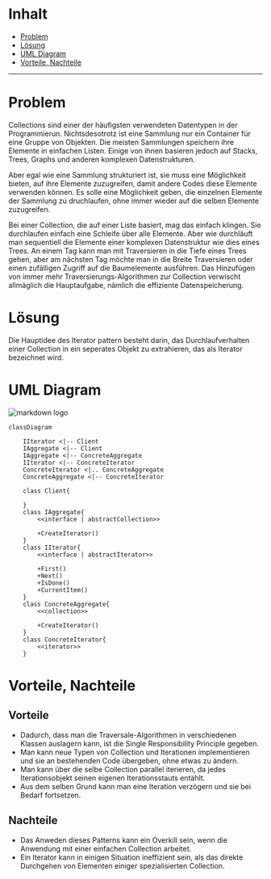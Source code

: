 # Inhalt 

- [Problem](#problem)
- [Lösung](#lösung)
- [UML Diagram](#uml-diagram)
- [Vorteile, Nachteile](#vorteile-nachteile)
  
---

# Problem
Collections sind einer der häufigsten verwendeten Datentypen in der Programmierun. 
Nichtsdesotrotz ist eine Sammlung nur ein Container für eine Gruppe von Objekten. Die meisten Sammlungen speichern 
ihre Elemente in einfachen Listen. Einige von ihnen basieren jedoch auf Stacks, Trees, Graphs und anderen komplexen Datenstrukturen.

Aber egal wie eine Sammlung strukturiert ist, sie muss eine Möglichkeit bieten, auf ihre Elemente zuzugreifen, damit andere Codes 
diese Elemente verwenden können. Es solle eine Möglichkeit geben, die einzelnen Elemente der Sammlung zu druchlaufen,
ohne immer wieder auf die selben Elemente zuzugreifen.

Bei einer Collection, die auf einer Liste basiert, mag das einfach klingen. Sie durchlaufen einfach eine Schleife über alle Elemente.
Aber wie durchläuft man sequentiell die Elemente einer komplexen Datenstruktur wie dies eines Trees. An einem Tag kann 
man mit Traversieren in die Tiefe eines Trees gehen, aber am nächsten Tag möchte man in die Breite Traversieren oder einen 
zufälligen Zugriff auf die Baumelemente ausführen.
Das Hinzufügen von immer mehr Traversierungs-Algorithmen zur Collection verwischt allmäglich die Hauptaufgabe, 
nämlich die effiziente Datenspeicherung.

# Lösung
Die Hauptidee des Iterator pattern besteht darin, das Durchlaufverhalten einer Collection in ein seperates
Objekt zu extrahieren, das als Iterator bezeichnet wird.



# UML Diagram

![markdown logo](./iterator.png "UML")

```mermaid
classDiagram
    
    IIterator <|-- Client
    IAggregate <|-- Client
    IAggregate <|-- ConcreteAggregate
    IIterator <|-- ConcreteIterator
    ConcreteIterator <|.. ConcreteAggregate
    ConcreteAggregate <|-- ConcreteIterator
    
    class Client{
       
    }
    class IAggregate{
        <<interface | abstractCollection>>

        +CreateIterator()
    }
    class IIterator{
        <<interface | abstractIterator>>

        +First()
        +Next()
        +IsDone()
        +CurrentItem()
    }
    class ConcreteAggregate{
        <<collection>>

        +CreateIterator()
    }
    class ConcreteIterator{
        <<iterator>>
    }
``` 

# Vorteile, Nachteile 

## Vorteile
- Dadurch, dass man die Traversale-Algorithmen in verschiedenen Klassen auslagern kann, ist die Single Responsibility Principle gegeben.
- Man kann neue Typen von Collection und Iterationen implementieren und sie an bestehenden Code übergeben, ohne etwas zu ändern.
- Man kann über die selbe Collection parallel iterieren, da jedes Iterationsobjekt seinen eigenen Iterationsstauts entählt.
- Aus dem selben Grund kann man eine Iteration verzögern und sie bei Bedarf fortsetzen.

## Nachteile
- Das Anweden dieses Patterns kann ein Overkill sein, wenn die Anwendung mit einer einfachen Collection arbeitet.
- Ein Iterator kann in einigen Situation ineffizient sein, als das direkte Durchgehen von Elementen einiger spezialisierten Collection.
